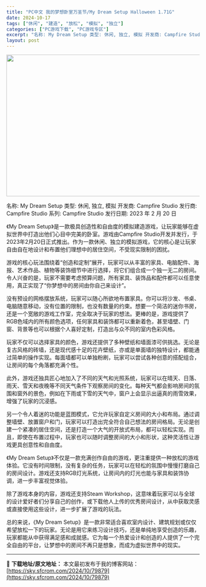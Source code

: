 ```yaml
---
title: "PC中文 我的梦想卧室万圣节/My Dream Setup Halloween 1.71G"
date: 2024-10-17
tags: ["休闲", "建造", "放松", "模拟", "独立"]
categories: ["PC游戏下载", "PC游戏专区"]
excerpt: "名称: My Dream Setup 类型: 休闲, 独立, 模拟 开发商: Campfire Studio 发行商: Campfire Studio 系列: Campfire Studio 发行日期: 2023 年 2 月 20 日 《My Dream Setup》是一款极具创造性和自由度的模拟建&hellip;"
layout: post
---
```


<img class="aligncenter size-full wp-image-79880" src="https://sky.sfcrom.com/wp-content/uploads/2024/10/2024101708360223.webp" alt="" width="660" height="370" />

名称: My Dream Setup
类型: 休闲, 独立, 模拟
开发商: Campfire Studio
发行商: Campfire Studio
系列: Campfire Studio
发行日期: 2023 年 2 月 20 日

《My Dream Setup》是一款极具创造性和自由度的模拟建造游戏，让玩家能够在虚拟世界中打造出他们心目中完美的卧室。游戏由Campfire Studio开发并发行，于2023年2月20日正式推出。作为一款休闲、独立的模拟游戏，它的核心是让玩家自由自在地设计和布置他们理想中的居住空间，不受现实限制的困扰。

游戏的核心玩法围绕着“创造和定制”展开，玩家可以从丰富的家具、电脑配件、海报、艺术作品、植物等装饰细节中进行选择，将它们组合成一个独一无二的房间。令人兴奋的是，玩家不需要考虑预算问题，所有家具、装饰品和配件都可以任意使用，真正实现了“你梦想中的房间由你自己来设计”。

没有预设的网格摆放系统，玩家可以随心所欲地布置家具。你可以将沙发、书桌、电脑随意移动，没有位置的限制，也没有数量的约束。想要一个简洁的迷你书房，还是一个宽敞的游戏工作室，完全取决于玩家的想法。更棒的是，游戏提供了RGB色域内的所有颜色选项，任何家具和装饰都可以重新着色，甚至墙壁、门窗、背景等也可以根据个人喜好定制，打造出与众不同的室内色彩风格。

玩家不仅可以选择家具的颜色，游戏还提供了多种壁纸和墙面漆可供挑选。无论是复古风格的砖墙，还是现代感十足的花卉壁纸，亦或是单面墙的独特设计，都能通过简单的操作实现。每面墙都可以单独粉刷，玩家可以尝试各种创意的搭配组合，让房间的每个角落都充满个性。

此外，游戏还独具匠心地加入了不同的天气和光照系统，玩家可以在晴天、日落、雨天、雪天和夜晚等不同天气条件下观察房间的变化。每种天气都会影响房间的氛围和窗外的景色，例如在下雨或下雪的天气中，窗户上会显示出逼真的雨雪效果，增强了玩家的沉浸感。

另一个令人着迷的功能是蓝图模式，它允许玩家自定义房间的大小和布局。通过调整墙壁、放置窗户和门，玩家可以打造出完全符合自己想法的房间格局。无论是创建一个紧凑的居住空间，还是打造一个大气的开放式布局，都可以轻松实现。而且，即使在布置过程中，玩家也可以随时调整房间的大小和形状，这种灵活性让游戏更具创意性和自由度。

《My Dream Setup》不仅是一款充满创作自由的游戏，更注重提供一种放松的游戏体验。它没有时间限制，没有复杂的任务，玩家可以在轻松的氛围中慢慢打磨自己的房间设计。游戏还支持RGB灯光系统，让房间内的灯光也能与家具和装饰协调，进一步丰富视觉体验。

除了游戏本身的内容，游戏还支持Steam Workshop，这意味着玩家可以与全球的设计爱好者们分享自己的创作，或下载他人上传的优秀房间设计，从中获取灵感或直接使用这些设计，进一步扩展了游戏的玩法。

总的来说，《My Dream Setup》是一款非常适合喜欢室内设计、建筑规划或仅仅希望放松一下的玩家。无论是用它来练习设计技巧，还是单纯地享受创造的乐趣，玩家都能从中获得满足感和成就感。它为每一个热爱设计和创造的人提供了一个完全自由的平台，让梦想中的房间不再只是想象，而成为虚拟世界中的现实。

---
📖 **下载地址/原文地址：** 本文最初发布于我的博客网站：[https://sky.sfcrom.com/2024/10/79879](https://sky.sfcrom.com/2024/10/79879)
